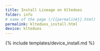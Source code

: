 ```yaml
---
title: Install Lineage on klteduos
folder: info
# name of the page (/{{permalink}}.html)
permalink: klteduos_install.html
device: klteduos
---
```

{% include templates/device_install.md %}
